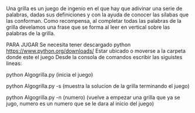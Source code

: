 Una grilla es un juego de ingenio en el que hay que adivinar una serie de palabras, 
dadas sus definiciones y con la ayuda de conocer las sílabas que las conforman. 
Como recompensa, al completar todas las palabras de la grilla develamos una frase que se forma al leer en vertical 
sobre las palabras de la grilla.

PARA JUGAR
Se necesita tener descargado python https://www.python.org/downloads/
Estar ubicado o moverse a la carpeta donde este el juego
Desde la consola de comandos escribir las siguistes lineas:

python Algogrilla.py (inicia el juego)

python Algogrilla.py -s (muestra la solucion de la grilla terminando el juego)

python Algogrilla.py -n (numero) (vuelve a empezar una grilla que ya se jugo, numero es un numero que se le dara
al inicio del juego)

